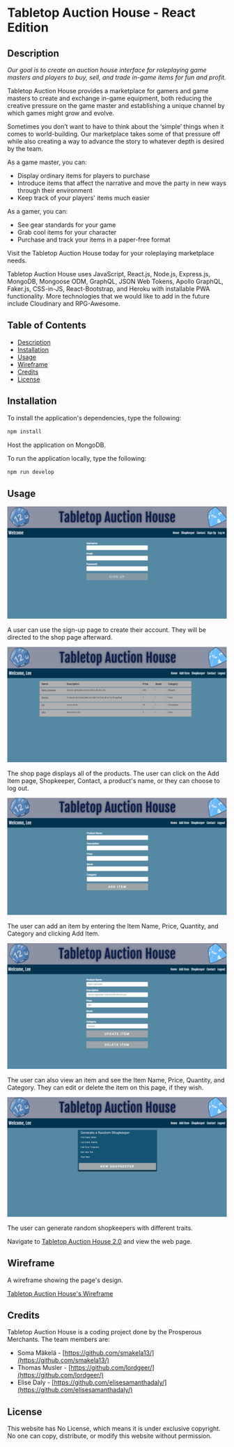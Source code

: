 # Tabletop Auction House - React Edition

## Description

*Our goal is to create an auction house interface for roleplaying game masters and players to buy, sell, and trade in-game items for fun and profit.*

Tabletop Auction House provides a marketplace for gamers and game masters to create and exchange in-game equipment, both reducing the creative pressure on the game master and establishing a unique channel by which games might grow and evolve.

Sometimes you don’t want to have to think about the ‘simple’ things when it comes to world-building. Our marketplace takes some of that pressure off while also creating a way to advance the story to whatever depth is desired by the team.

As a game master, you can:

* Display ordinary items for players to purchase
* Introduce items that affect the narrative and move the party in new ways through their environment
* Keep track of your players' items much easier

As a gamer, you can:

* See gear standards for your game
* Grab cool items for your character
* Purchase and track your items in a paper-free format

Visit the Tabletop Auction House today for your roleplaying marketplace needs.

Tabletop Auction House uses JavaScript, React.js, Node.js, Express.js, MongoDB, Mongoose ODM, GraphQL, JSON Web Tokens, Apollo GraphQL, Faker.js, CSS-in-JS, React-Bootstrap, and Heroku with installable PWA functionality. More technologies that we would like to add in the future include Cloudinary and RPG-Awesome.

## Table of Contents

* [Description](#description)
* [Installation](#installation)
* [Usage](#usage)
* [Wireframe](#wireframe)
* [Credits](#credits)
* [License](#license)

## Installation

To install the application's dependencies, type the following:
```md
npm install
```
Host the application on MongoDB.

To run the application locally, type the following:
```md
npm run develop
```

## Usage

![Tabletop Auction House](./assets/sign-up.png)

A user can use the sign-up page to create their account. They will be directed to the shop page afterward.

![Tabletop Auction House](./assets/shop.png)

The shop page displays all of the products. The user can click on the Add Item page, Shopkeeper, Contact, a product's name, or they can choose to log out.

![Tabletop Auction House](./assets/add-item.png)

The user can add an item by entering the Item Name, Price, Quantity, and Category and clicking Add Item.

![Tabletop Auction House](./assets/edit-item.png)

The user can also view an item and see the Item Name, Price, Quantity, and Category. They can edit or delete the item on this page, if they wish.

![Tabletop Auction House](./assets/shopkeeper.png)

The user can generate random shopkeepers with different traits.

Navigate to [Tabletop Auction House 2.0](https://tabletop-auction-house-2.herokuapp.com/) and view the web page.

## Wireframe

A wireframe showing the page's design.

[Tabletop Auction House's Wireframe](https://docs.google.com/presentation/d/1ZrrW8pyQqQYYu9Z_OkplCIA2Lk5IExDmOEinp_IujaI/)

## Credits

Tabletop Auction House is a coding project done by the Prosperous Merchants. The team members are:
* Soma Mäkelä - [https://github.com/smakela13/](https://github.com/smakela13/)
* Thomas Musler - [https://github.com/lordgeer/](https://github.com/lordgeer/)
* Elise Daly - [https://github.com/elisesamanthadaly/](https://github.com/elisesamanthadaly/)

## License

This website has No License, which means it is under exclusive copyright. No one can copy, distribute, or modify this website without permission.
